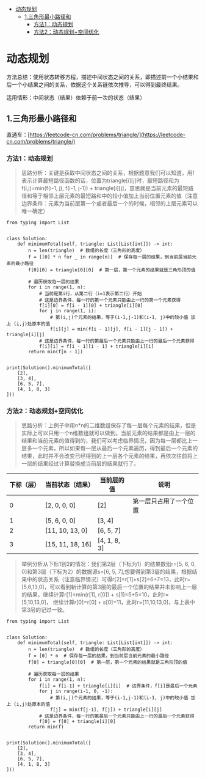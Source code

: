 <!-- TOC -->

- [动态规划](#动态规划)
    - [1.三角形最小路径和](#1三角形最小路径和)
        - [方法1：动态规划](#方法1动态规划)
        - [方法2：动态规划+空间优化](#方法2动态规划空间优化)

<!-- /TOC -->

# 动态规划
方法总结：使用状态转移方程，描述中间状态之间的关系，即描述前一个小结果和后一个小结果之间的关系，依据这个关系链依次推导，可以得到最终结果。

适用情形：中间状态（结果）依赖于前一次的状态（结果）

## 1.三角形最小路径和
直通车：[https://leetcode-cn.com/problems/triangle/](https://leetcode-cn.com/problems/triangle/)


### 方法1：动态规划
> 思路分析：关键是获取中间状态之间的关系，根据题意我们可以知道，用f表示计算最短路径函数的话，位置为triangle[i][j]时，最短路径和为f(i,j)=min(f(i-1, j), f(i-1, j-1)) + triangle[i][j]，意思就是当前元素的最短路径和等于相邻上层元素的最短路和中的较小值加上当前位置元素的值（注意边界条件：元素为当前层第一个或者最后一个的时候，相邻的上层元素可以唯一确定）

```python3
from typing import List


class Solution:
    def minimumTotal(self, triangle: List[List[int]]) -> int:
        n = len(triangle)  # 数组的长度（三角形的高度）
        f = [[0] * n for _ in range(n)]  # 保存每一层的结果，到当前层当前元素的最小路径
        f[0][0] = triangle[0][0]  # 第一层，第一个元素的结果就是三角形顶的值

        # 遍历获取每一层的结果
        for i in range(1, n):
            # 当前是第i行，从第二行（i=1表示第二行）开始
            # 这是边界条件，每一行的第一个元素只能由上一行的第一个元素获得
            f[i][0] = f[i - 1][0] + triangle[i][0]
            for j in range(1, i):
                # 第(i,j)个元素的结果，等于(i-1,j-1)和(i-1, j)中的较小值 加上 (i,j)处原本的值
                f[i][j] = min(f[i - 1][j], f[i - 1][j - 1]) + triangle[i][j]
            # 这是边界条件，每一行的第最后一个元素只能由上一行的最后一个元素获得
            f[i][i] = f[i - 1][i - 1] + triangle[i][i]
        return min(f[n - 1])


print(Solution().minimumTotal([
    [2],
    [3, 4],
    [6, 5, 7],
    [4, 1, 8, 3]
]))
```

### 方法2：动态规划+空间优化
> 思路分析：上例子中用n*n的二维数组保存了每一层每个元素的结果，但是实际上可以只用一个n维数组就可以做到。当前元素的结果都是由上一层的结果和当前元素的值得到的，我们可以考虑临界情况，因为每一层都比上一层多一个元素，所以如果每一层从最后一个元素遍历，得到最后一个元素的结果，此时并不会改变已经得到的上一层各个元素的结果，再依次往前将上一层的结果经过计算替换成当前层的结果就行了。

|下标（层）|当前状态（结果）|当前层的值|说明|
|---|---|---|---|
|0 |[2, 0, 0, 0] |[2]|第一层只占用了一个位置|
|1 |[5, 6, 0, 0] |[3, 4]||
|2 |[11, 10, 13, 0] |[6, 5, 7]|
|3 |[15, 11, 18, 16] |[4, 1, 8, 3]|

> 举例分析从下标1到2的情况：我们第2层（下标为1）的结果数组r=[5, 6, 0, 0]和第3层（下标为2）的数据源s=[6, 5, 7],想要得到第3层的结果，根据结果中的状态关系（注意临界情况）可得r[2]=r[1]+s[2]=6+7=13，此时r=[5,6,13,0]，可以看到新计算的第3层的最后一个位置的结果并未影响上一层的结果，继续计算r[1]=min(r[1], r[0]) + s[1]=5+5=10，此时r=[5,10,13,0]，
继续计算r[0]=r[0] + s[0]=11，此时r=[11,10,13,0]，与上表中第3层的记过一致。

```python3
from typing import List


class Solution:
    def minimumTotal(self, triangle: List[List[int]]) -> int:
        n = len(triangle)  # 数组的长度（三角形的高度）
        f = [0] * n  # 保存每一层的结果，到当前层当前元素的最小路径
        f[0] = triangle[0][0]  # 第一层，第一个元素的结果就是三角形顶的值

        # 遍历获取每一层的结果
        for i in range(1, n):
            f[i] = f[i-1] + triangle[i][i]  # 边界条件，f[i]是最后一个元素
            for j in range(i-1, 0, -1):
                # 第(i,j)个元素的结果，等于(i-1,j-1)和(i-1, j)中的较小值 加上 (i,j)处原本的值
                f[j] = min(f[j-1], f[j]) + triangle[i][j]
            # 这是边界条件，每一行的第最后一个元素只能由上一行的最后一个元素获得
            f[0] = f[0] + triangle[i][0]
        return min(f)


print(Solution().minimumTotal([
    [2],
    [3, 4],
    [6, 5, 7],
    [4, 1, 8, 3]
]))
```


